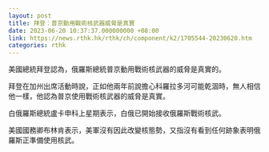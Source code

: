 ```yaml
---
layout: post
title: 拜登：普京動用戰術核武器威脅是真實
date: 2023-06-20 10:37:37.000000000 +08:00
link: https://news.rthk.hk/rthk/ch/component/k2/1705544-20230620.htm
categories: rthk
---
```


美國總統拜登認為，俄羅斯總統普京動用戰術核武器的威脅是真實的。

拜登在加州出席活動時說，正如他兩年前說擔心科羅拉多河可能乾涸時，無人相信他一樣，他認為普京使用戰術核武器的威脅是真實。

白俄羅斯總統盧卡申科上星期表示，白俄已開始接收俄羅斯戰術核武。

美國國務卿布林肯表示，美軍沒有因此改變核態勢，又指沒有看到任何跡象表明俄羅斯正準備使用核武。
